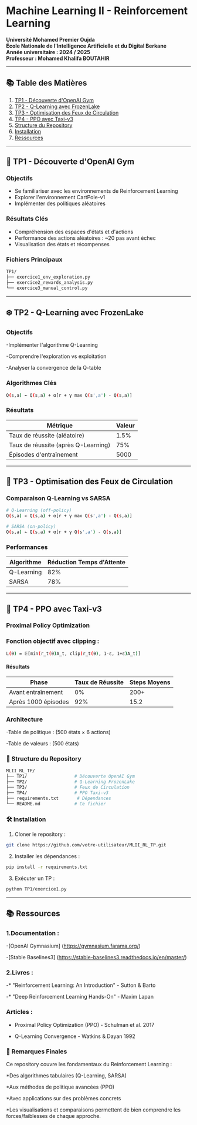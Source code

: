 # Machine Learning II - Reinforcement Learning

**Université Mohamed Premier Oujda**  
**École Nationale de l'Intelligence Artificielle et du Digital Berkane**  
**Année universitaire : 2024 / 2025**  
**Professeur : Mohamed Khalifa BOUTAHIR**

---

## 📚 Table des Matières
1. [TP1 - Découverte d'OpenAI Gym](#tp1---découverte-dopenai-gym)
2. [TP2 - Q-Learning avec FrozenLake](#tp2---q-learning-avec-frozenlake)
3. [TP3 - Optimisation des Feux de Circulation](#tp3---optimisation-des-feux-de-circulation)
4. [TP4 - PPO avec Taxi-v3](#tp4---ppo-avec-taxi-v3)
5. [Structure du Repository](#structure-du-repository)
6. [Installation](#installation)
7. [Ressources](#ressources)

---

## 🎯 TP1 - Découverte d'OpenAI Gym

### Objectifs
- Se familiariser avec les environnements de Reinforcement Learning
- Explorer l'environnement CartPole-v1
- Implémenter des politiques aléatoires

### Résultats Clés
- Compréhension des espaces d'états et d'actions
- Performance des actions aléatoires : ~20 pas avant échec
- Visualisation des états et récompenses

### Fichiers Principaux
```bash
TP1/
├── exercice1_env_exploration.py
├── exercice2_rewards_analysis.py
└── exercice3_manual_control.py
  ```
---

## ❄️ TP2 - Q-Learning avec FrozenLake

### Objectifs
-Implémenter l'algorithme Q-Learning

-Comprendre l'exploration vs exploitation

-Analyser la convergence de la Q-table

### Algorithmes Clés
  ```bash
  Q(s,a) ← Q(s,a) + α[r + γ max Q(s',a') - Q(s,a)]
  ```

### Résultats

| Métrique                        |Valeur|
----------------------------------|-------|
|Taux de réussite (aléatoire)      | 1.5% |
|Taux de réussite (après Q-Learning) |75% |
|Épisodes d'entraînement             | 5000 |

---

## 🚦 TP3 - Optimisation des Feux de Circulation

### Comparaison Q-Learning vs SARSA

  ```bash
  # Q-Learning (off-policy)
Q(s,a) ← Q(s,a) + α[r + γ max Q(s',a') - Q(s,a)]

# SARSA (on-policy) 
Q(s,a) ← Q(s,a) + α[r + γ Q(s',a') - Q(s,a)]
  ```

### Performances

|Algorithme	   |Réduction Temps d'Attente|
---------------|-------------------------|
|Q-Learning	   |82%|
|SARSA	       |78%|

---

## 🚖 TP4 - PPO avec Taxi-v3

### Proximal Policy Optimization

### Fonction objectif avec clipping :

  ```bash
  L(θ) = 𝔼[min(r_t(θ)A_t, clip(r_t(θ), 1-ε, 1+ε)A_t)]
  ```

#### Résultats

| Phase               | Taux de Réussite | Steps Moyens |
|---------------------|------------------|--------------|
| Avant entraînement  | 0%               | 200+         |
| Après 1000 épisodes | 92%              | 15.2         |


### Architecture

-Table de politique : (500 états × 6 actions)

-Table de valeurs : (500 états)

### 📂 Structure du Repository
  ```bash
MLII_RL_TP/
├── TP1/                  # Découverte OpenAI Gym
├── TP2/                  # Q-Learning FrozenLake
├── TP3/                  # Feux de Circulation
├── TP4/                  # PPO Taxi-v3
├── requirements.txt       # Dépendances
└── README.md             # Ce fichier
  ```

### 🛠️ Installation
1. Cloner le repository :
  ```bash
  git clone https://github.com/votre-utilisateur/MLII_RL_TP.git
  ```
2. Installer les dépendances :
  ```bash
  pip install -r requirements.txt
  ```
3. Exécuter un TP :
  ```bash
  python TP1/exercice1.py
  ```
---

## 📚 Ressources

### 1.Documentation :

-[OpenAI Gymnasium] (https://gymnasium.farama.org/)

-[Stable Baselines3] (https://stable-baselines3.readthedocs.io/en/master/)

### 2.Livres :

-* "Reinforcement Learning: An Introduction" - Sutton & Barto

-* "Deep Reinforcement Learning Hands-On" - Maxim Lapan

### Articles :

* Proximal Policy Optimization (PPO) - Schulman et al. 2017

* Q-Learning Convergence - Watkins & Dayan 1992

### 📝 Remarques Finales
Ce repository couvre les fondamentaux du Reinforcement Learning :

*Des algorithmes tabulaires (Q-Learning, SARSA)

*Aux méthodes de politique avancées (PPO)

*Avec applications sur des problèmes concrets

*Les visualisations et comparaisons permettent de bien comprendre les forces/faiblesses de chaque approche.

